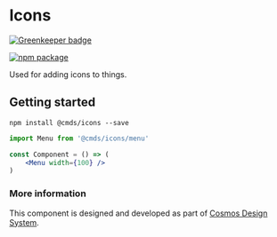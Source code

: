 # Icons

[![Greenkeeper badge](https://badges.greenkeeper.io/entercosmos/icons.svg)](https://greenkeeper.io/)

[![npm package][npm-badge]][npm]

Used for adding icons to things.

## Getting started

````
npm install @cmds/icons --save
````

```jsx harmony
import Menu from '@cmds/icons/menu'

const Component = () => (
    <Menu width={100} />
)
```

### More information

This component is designed and developed as part of [Cosmos Design System][cmds]. 

[cmds]: https://github.com/entercosmos/cosmos
[npm-badge]: https://img.shields.io/npm/v/@cmds/icons.svg
[npm]: https://www.npmjs.org/package/@cmds/icons
